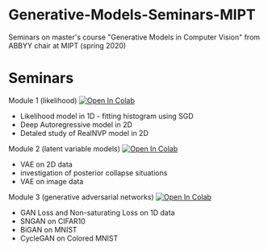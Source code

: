 # Generative-Models-Seminars-MIPT
Seminars on master's course "Generative Models in Computer Vision" from ABBYY chair at MIPT (spring 2020)

# Seminars

Module 1 (likelihood) [![Open In Colab](https://colab.research.google.com/assets/colab-badge.svg)](https://colab.research.google.com/github/AlexeyZhuravlev/Generative-Models-Seminars-MIPT/blob/master/module1-likelihood/likelihood.ipynb)
- Likelihood model in 1D - fitting histogram using SGD
- Deep Autoregressive model in 2D
- Detaled study of RealNVP model in 2D 

Module 2 (latent variable models) [![Open In Colab](https://colab.research.google.com/assets/colab-badge.svg)](https://colab.research.google.com/github/AlexeyZhuravlev/Generative-Models-Seminars-MIPT/blob/master/module2-vae/module2_latent_variable_models.ipynb)
- VAE on 2D data
- investigation of posterior collapse situations
- VAE on image data


Module 3 (generative adversarial networks) [![Open In Colab](https://colab.research.google.com/assets/colab-badge.svg)](https://colab.research.google.com/github/AlexeyZhuravlev/Generative-Models-Seminars-MIPT/blob/master/module3-gan/module3_gans.ipynb)
- GAN Loss and Non-saturating Loss on 1D data
- SNGAN on CIFAR10
- BiGAN on MNIST
- CycleGAN on Colored MNIST

